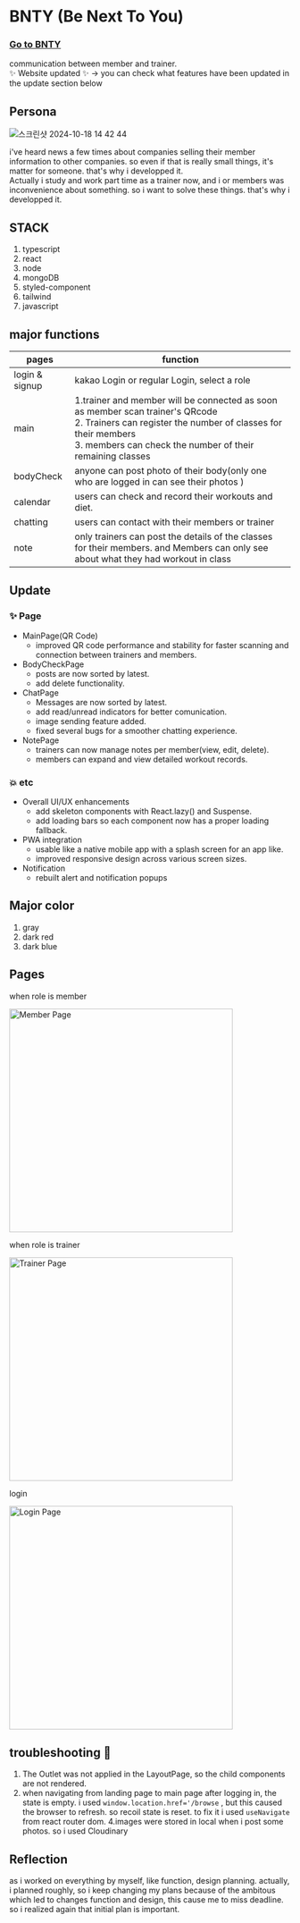 # BNTY (Be Next To You) 

 

 ### [Go to BNTY](https://bnty.netlify.app/)

 communication between member and trainer.
 <br>
 ✨ Website updated ✨ 
 -> you can check what features have been updated in the update section below


## Persona
![스크린샷 2024-10-18 14 42 44](https://github.com/user-attachments/assets/5b5a981d-00c5-4290-928f-92ae454d2bdc)


i've heard news a few times about companies selling their member information to other companies. so even if that is really small things, it's matter for someone. that's why i developped it.<br>
Actually i study and work part time as a trainer now, and i or members was inconvenience about something. so i want to solve these things. that's why i developped it.<br> 


## STACK
1. typescript
2. react
3. node
4. mongoDB
5. styled-component
6. tailwind
7. javascript

## major functions
| pages |  function  |
|----------------|-------------|
| login & signup  |  kakao Login or regular Login, select a role      |
| main     | 1.trainer and member will be connected as soon as member scan trainer's QRcode <br> 2. Trainers can register the number of classes for their members  <br> 3. members can check the number of their remaining classes     |
| bodyCheck     | anyone can post photo of their body(only one who are logged in can see their photos )  |
| calendar     |    users can check and record their workouts and diet.   |
| chatting | users can contact with their members or trainer |
| note | only trainers can post the details of the classes for their members. and Members can only see about what they had workout in class |


## Update
### ✨ Page
- MainPage(QR Code)
   - improved QR code performance and stability for faster scanning and connection between trainers and members.
- BodyCheckPage
  - posts are now sorted by latest.
  - add delete functionality.
- ChatPage
  - Messages are now sorted by latest.
  - add read/unread indicators for better comunication.
  - image sending feature added.
  - fixed several bugs for a smoother chatting experience.
- NotePage
  - trainers can now manage notes per member(view, edit, delete).
  - members can expand and view detailed workout records.
### 💥 etc
- Overall UI/UX enhancements
  - add skeleton components with React.lazy() and Suspense.
  - add loading bars so each component now has a proper loading fallback.
- PWA integration
  - usable like a native mobile app with a splash screen for an app like.
  - improved responsive design across various screen sizes.
- Notification
  - rebuilt alert and notification popups 

## Major color 
1. gray
2. dark red
3. dark blue


## Pages
<p align="center" justify-contents="center">
  <p>when role is member</p>
  <img src="https://github.com/user-attachments/assets/7ada0cb3-68df-42b2-a857-ee2464a884f2" alt="Member Page" width="400"/>
  <p>when role is trainer</p>
  <img src="https://github.com/user-attachments/assets/a19c650c-96d0-48df-a0cd-c41f6b172663" alt="Trainer Page" width="400"/>
  <p>login</p>
  <img src="https://github.com/user-attachments/assets/1f120099-ca50-43d1-bea2-9ae89ce6639f" alt="Login Page" width="400"/>

</p>



## troubleshooting  🔫
1. The Outlet was not applied in the LayoutPage, so the child components are not rendered.
2. when navigating from landing page to main page after logging in, the state is empty. i used `window.location.href='/browse` , but this caused the browser to refresh. so recoil state is reset. to fix it i used `useNavigate` from react router dom. 
4.images were stored in local when i post some photos. so i used Cloudinary



## Reflection
as i worked on everything by myself, like function, design planning. actually, i planned roughly, so i keep changing my plans because of the ambitous which led to changes function and design, this cause me to miss deadline. so i realized again that initial plan is important. 
